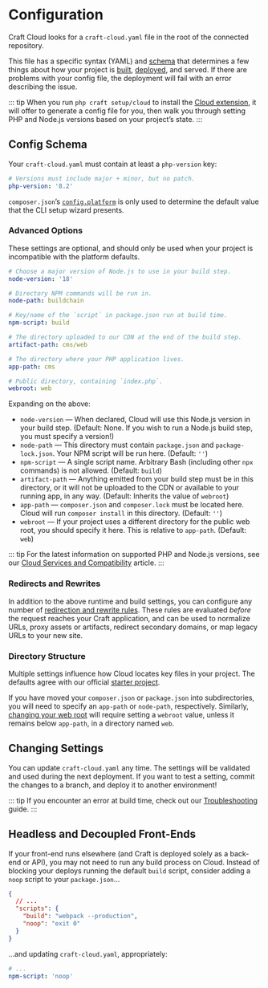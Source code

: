 # Configuration

Craft Cloud looks for a `craft-cloud.yaml` file in the root of the connected repository.

This file has a specific syntax (YAML) and [schema](#config-schema) that determines a few things about how your project is [built](builds.md), [deployed](deployment.md), and served. If there are problems with your config file, the deployment will fail with an error describing the issue.

::: tip
When you run `php craft setup/cloud` to install the [Cloud extension](extension.md), it will offer to generate a config file for you, then walk you through setting PHP and Node.js versions based on your project’s state.
:::

## Config Schema

Your `craft-cloud.yaml` must contain at least a `php-version` key:

```yaml
# Versions must include major + minor, but no patch.
php-version: '8.2'
```

`composer.json`’s [`config.platform`](https://getcomposer.org/doc/06-config.md#platform) is only used to determine the default value that the CLI setup wizard presents.

### Advanced Options

These settings are optional, and should only be used when your project is incompatible with the platform defaults.

```yaml
# Choose a major version of Node.js to use in your build step.
node-version: '18'

# Directory NPM commands will be run in.
node-path: buildchain

# Key/name of the `script` in package.json run at build time.
npm-script: build

# The directory uploaded to our CDN at the end of the build step.
artifact-path: cms/web

# The directory where your PHP application lives.
app-path: cms

# Public directory, containing `index.php`.
webroot: web
```

Expanding on the above:

- `node-version` — When declared, Cloud will use this Node.js version in your build step. (Default: None. If you wish to run a Node.js build step, you must specify a version!)
- `node-path` — This directory must contain `package.json` and `package-lock.json`. Your NPM script will be run here. (Default: `''`)
- `npm-script` — A single script name. Arbitrary Bash (including other `npx` commands) is not allowed. (Default: `build`)
- `artifact-path` — Anything emitted from your build step must be in this directory, or it will not be uploaded to the CDN or available to your running app, in any way. (Default: Inherits the value of `webroot`)
- `app-path` — `composer.json` and `composer.lock` must be located here. Cloud will run `composer install` in this directory. (Default: `''`)
- `webroot` — If your project uses a different directory for the public web root, you should specify it here. This is relative to `app-path`. (Default: `web`)

::: tip
For the latest information on supported PHP and Node.js versions, see our [Cloud Services and Compatibility](compatibility.md) article.
:::

### Redirects and Rewrites

In addition to the above runtime and build settings, you can configure any number of [redirection and rewrite rules](redirects.md). These rules are evaluated _before_ the request reaches your Craft application, and can be used to normalize URLs, proxy assets or artifacts, redirect secondary domains, or map legacy URLs to your new site.

### Directory Structure

Multiple settings influence how Cloud locates key files in your project. The defaults agree with our official [starter project](https://github.com/craftcms/craft).

If you have moved your `composer.json` or `package.json` into subdirectories, you will need to specify an `app-path` or `node-path`, respectively. Similarly, [changing your web root](kb:moving-craft-files) will require setting a `webroot` value, unless it remains below `app-path`, in a directory named `web`.

## Changing Settings

You can update `craft-cloud.yaml` any time. The settings will be validated and used during the next deployment. If you want to test a setting, commit the changes to a branch, and deploy it to another environment!

::: tip
If you encounter an error at build time, check out our [Troubleshooting](troubleshooting.md) guide.
:::

## Headless and Decoupled Front-Ends

If your front-end runs elsewhere (and Craft is deployed solely as a back-end or API), you may not need to run any build process on Cloud. Instead of blocking your deploys running the default `build` script, consider adding a `noop` script to your `package.json`…

```json
{
  // ...
  "scripts": {
    "build": "webpack --production",
    "noop": "exit 0"
  }
}
```

…and updating `craft-cloud.yaml`, appropriately:

```yaml
# ...
npm-script: 'noop'
```

